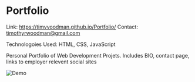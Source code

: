 # Portfolio

Link: https://timvvoodman.github.io/Portfolio/ Contact: timothyrwoodman@gmail.com

Technologoies Used: HTML, CSS, JavaScript

Personal Portfolio of Web Development Projets. Includes BIO, contact page, links to employer relevent social sites

![Demo](/assets/images/siteHome.PNG)
